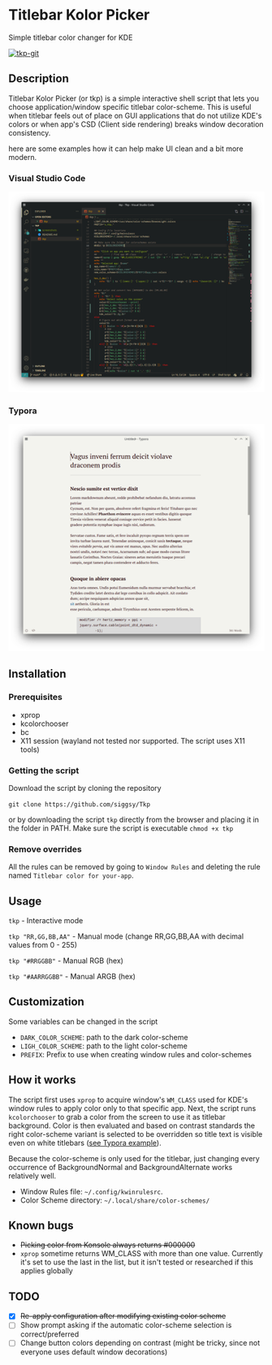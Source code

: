 # Titlebar Kolor Picker

Simple titlebar color changer for KDE

[![tkp-git](https://img.shields.io/aur/version/tkp-git?color=1793d1&label=tkp-git&logo=arch-linux&style=for-the-badge)](https://aur.archlinux.org/packages/tkp-git/)

## Description

Titlebar Kolor Picker (or tkp) is a simple interactive shell script that lets you choose application/window specific titlebar color-scheme. This is useful when titlebar feels out of place on GUI applications that do not utilize KDE's colors or when app's CSD (Client side rendering) breaks window decoration consistency.

here are some examples how it can help make UI clean and a bit more modern.

### Visual Studio Code

![image-20210808124344563](screenshots/vscode.png)

### Typora

![image-20210808154411005](screenshots/typora.png)

## Installation

### Prerequisites

- xprop
- kcolorchooser
- bc
- X11 session (wayland not tested nor supported. The script uses X11 tools)

### Getting the script

Download the script by cloning the repository

```git clone https://github.com/siggsy/Tkp```

or by downloading the script `tkp` directly from the browser and placing it in the folder in PATH. Make sure the script is executable `chmod +x tkp`

### Remove overrides

All the rules can be removed by going to `Window Rules` and deleting the rule named  `Titlebar color for your-app`.

## Usage

`tkp` - Interactive mode

`tkp "RR,GG,BB,AA"` - Manual mode (change RR,GG,BB,AA with decimal values from 0 - 255)

`tkp "#RRGGBB"` - Manual RGB (hex)

`tkp "#AARRGGBB"` - Manual ARGB (hex)

## Customization

Some variables can be changed in the script

- `DARK_COLOR_SCHEME`: path to the dark color-scheme
- `LIGH_COLOR_SCHEME`: path to the light color-scheme
- `PREFIX`: Prefix to use when creating window rules and color-schemes

## How it works

The script first uses `xprop` to acquire window's `WM_CLASS` used for KDE's window rules to apply color only to that specific app. Next, the script runs `kcolorchooser` to grab a color from the screen to use it as titlebar background. Color is then evaluated and based on contrast standards the right color-scheme variant is selected to be overridden so title text is visible even on white titlebars ([see Typora example](#typora)).

Because the color-scheme is only used for the titlebar, just changing every occurrence of BackgroundNormal and BackgroundAlternate works relatively well.

- Window Rules file: `~/.config/kwinrulesrc`.
- Color Scheme directory: `~/.local/share/color-schemes/`

## Known bugs

- ~~Picking color from Konsole always returns #000000~~
- `xprop` sometime returns WM_CLASS with more than one value. Currently it's set to use the last in the list, but it isn't tested or researched if this applies globally

## TODO

- [x] ~~Re-apply configuration after modifying  existing color scheme~~
- [ ] Show prompt asking if the automatic color-scheme selection is correct/preferred
- [ ] Change button colors depending on contrast (might be tricky, since not everyone uses default window decorations)
